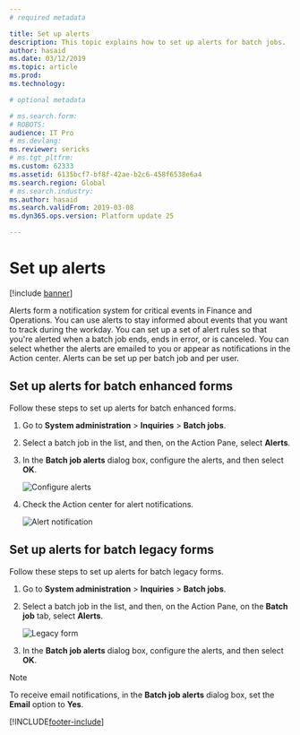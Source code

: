```yaml
---
# required metadata

title: Set up alerts
description: This topic explains how to set up alerts for batch jobs.
author: hasaid
ms.date: 03/12/2019
ms.topic: article
ms.prod: 
ms.technology: 

# optional metadata

# ms.search.form: 
# ROBOTS: 
audience: IT Pro
# ms.devlang: 
ms.reviewer: sericks
# ms.tgt_pltfrm: 
ms.custom: 62333
ms.assetid: 6135bcf7-bf8f-42ae-b2c6-458f6538e6a4
ms.search.region: Global
# ms.search.industry: 
ms.author: hasaid
ms.search.validFrom: 2019-03-08
ms.dyn365.ops.version: Platform update 25

---
```


# Set up alerts

[!include [banner](../includes/banner.md)]

Alerts form a notification system for critical events in Finance and Operations. You can use alerts to stay informed about events that you want to track during the workday. You can set up a set of alert rules so that you're alerted when a batch job ends, ends in error, or is canceled. You can select whether the alerts are emailed to you or appear as notifications in the Action center. Alerts can be set up per batch job and per user.

## Set up alerts for batch enhanced forms

Follow these steps to set up alerts for batch enhanced forms.

1. Go to **System administration** \> **Inquiries** \> **Batch jobs**.
2. Select a batch job in the list, and then, on the Action Pane, select **Alerts**.
3. In the **Batch job alerts** dialog box, configure the alerts, and then select **OK**.

    ![Configure alerts](./media/Batch-alert-configure.png) 

4. Check the Action center for alert notifications.

    ![Alert notification](./media/Batch-alert-notification.png)

## Set up alerts for batch legacy forms

Follow these steps to set up alerts for batch legacy forms.

1. Go to **System administration** \> **Inquiries** \> **Batch jobs**.
2. Select a batch job in the list, and then, on the Action Pane, on the **Batch job** tab, select **Alerts**.

    ![Legacy form](./media/Batch-alert-legacy.png) 

3. In the **Batch job alerts** dialog box, configure the alerts, and then select **OK**.

> [!NOTE] 
> To receive email notifications, in the **Batch job alerts** dialog box, set the **Email** option to **Yes**.


[!INCLUDE[footer-include](../../../includes/footer-banner.md)]